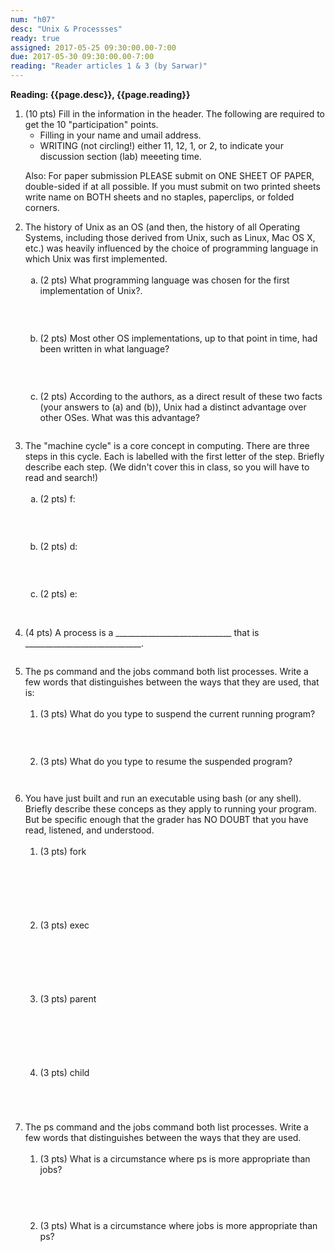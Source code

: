 ```yaml
---
num: "h07"
desc: "Unix & Processses"
ready: true
assigned: 2017-05-25 09:30:00.00-7:00
due: 2017-05-30 09:30:00.00-7:00
reading: "Reader articles 1 & 3 (by Sarwar)"
---
```

 
 <div style='display:none'>
https://ucsb-cs32-s17.github.io/hwk/h07/
</div>

<b>Reading: {{page.desc}},  {{page.reading}}</b>
 
<ol start="1">

<li>(10 pts) Fill in the information in the header. The following are required to get the 10 "participation" points.
    <ul>
    <li>Filling in your name and umail address.<br /></li>
    <li>WRITING (not circling!) either 11, 12, 1, or 2, to indicate your discussion section (lab) meeeting time.<br /></li>
    </ul>
    <p>Also: For paper submission PLEASE submit on ONE SHEET OF PAPER, double-sided if at all possible. If you must submit  on two printed sheets write name on BOTH sheets and no staples, paperclips, or folded corners.<br />
    </p>
 </li> 


 <li>The history of Unix as an OS (and then, the history of all Operating Systems, including those derived from Unix, such as Linux, Mac OS X, etc.) was heavily influenced by the choice of programming language in which Unix was first implemented. 
  <ol type='a'>
    <li style='margin-bottom:2em;'>(2 pts) What programming language was chosen for the first implementation of Unix?.</li>
    
    <li style='margin-bottom:2em;'>(2 pts) Most other OS implementations, up to that point in time, had been written in what language?</li>
    
    <li style='margin-bottom:2em;'>(2 pts) According to the authors, as a direct result of these two facts (your answers to (a) and (b)), Unix had a distinct advantage over other OSes. What was this advantage?</li>
  </ol>
  </li>

 <li>The "machine cycle" is a core concept in  computing. There are three steps in this cycle. Each is labelled with the first letter of the step. Briefly describe each step. (We didn't cover this in class, so you will have to read and search!) 
  <ol type='a'>
    <li style='margin-bottom:2em;'>(2 pts) f:</li>
    
    <li style='margin-bottom:2em;'>(2 pts) d:</li>
    
    <li  style='margin-bottom:2em;'>(2 pts) e:</li>
  </ol>
  </li>

 <div class="pagebreak"></div>

<br />
<li style='margin-bottom:2em;'>(4 pts) A process is a _____________________________ that is _____________________________.</li>

  <li>The ps command and the jobs command both list processes. Write a few words that distinguishes between the ways that they are used, that is:
  <ol>
    <li style='margin-bottom:2em;'>(3 pts) What do you type to suspend the current running program?</li>
    
    <li style='margin-bottom:3em;'>(3 pts) What do you type to resume the suspended program?</li>
  </ol>
  </li>
  
  
  <li>You have just built and run an executable using bash (or any shell). Briefly describe these conceps as they apply to running your program. But be specific enough that the grader has NO DOUBT that you have read, listened, and understood. 
  <ol>
    <li style='margin-bottom:5em;'>(3 pts) fork</li>
    
    <li style='margin-bottom:5em;'>(3 pts) exec</li>
    
    <li style='margin-bottom:5em;'>(3 pts) parent</li>

    <li style='margin-bottom:5em;'>(3 pts) child</li>
</ol>
  </li>

  <li>The ps command and the jobs command both list processes. Write a few words that distinguishes between the ways that they are used. 
  <ol>
    <li style='margin-bottom:3em;'>(3 pts) What is a circumstance where ps is more appropriate than jobs?</li>
    
    <li style='margin-bottom:6em;'>(3 pts) What is a circumstance where jobs is more appropriate than ps?</li>
    
</ol>
  </li>


</ol>


